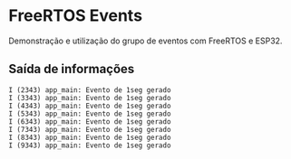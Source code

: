 # FreeRTOS Events
Demonstração e utilização do grupo de eventos com FreeRTOS e ESP32.

## Saída de informações
```
I (2343) app_main: Evento de 1seg gerado
I (3343) app_main: Evento de 1seg gerado
I (4343) app_main: Evento de 1seg gerado
I (5343) app_main: Evento de 1seg gerado
I (6343) app_main: Evento de 1seg gerado
I (7343) app_main: Evento de 1seg gerado
I (8343) app_main: Evento de 1seg gerado
I (9343) app_main: Evento de 1seg gerado
```